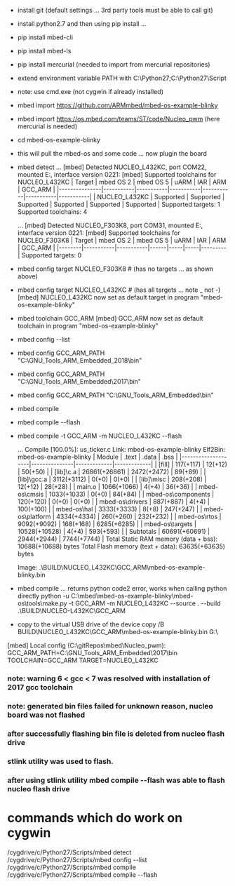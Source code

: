 * install git (default settings ... 3rd party tools must be able to call git)
* install python2.7 and then using pip install ...
*   pip install mbed-cli
*   pip install mbed-ls
*   pip install mercurial (needed to import from mercurial repositories)
* extend environment variable PATH with C:\Python27;C:\Python27\Script
* note: use cmd.exe (not cygwin if already installed)
* mbed import https://github.com/ARMmbed/mbed-os-example-blinky
* mbed import https://os.mbed.com/teams/ST/code/Nucleo_pwm  (here mercurial is needed)
* cd mbed-os-example-blinky
* this will pull the mbed-os and some code ... now plugin the board
* mbed detect
    ...
    [mbed] Detected NUCLEO_L432KC, port COM22, mounted E:, interface version 0221:
    [mbed] Supported toolchains for NUCLEO_L432KC
    | Target        | mbed OS 2 | mbed OS 5 |    uARM   |    IAR    |    ARM    |  GCC_ARM  |
    |---------------|-----------|-----------|-----------|-----------|-----------|-----------|
    | NUCLEO_L432KC | Supported | Supported | Supported | Supported | Supported | Supported |
    Supported targets: 1
    Supported toolchains: 4

    ...
    [mbed] Detected NUCLEO_F303K8, port COM31, mounted E:, interface version 0221:
    [mbed] Supported toolchains for NUCLEO_F303K8
    | Target | mbed OS 2 | mbed OS 5 | uARM | IAR | ARM | GCC_ARM |
    |--------|-----------|-----------|------|-----|-----|---------|
    Supported targets: 0

* mbed config target NUCLEO_F303K8   # (has no targets ... as shown above)
* mbed config target NUCLEO_L432KC  # (has all targets ... note _ not -)
    [mbed] NUCLEO_L432KC now set as default target in program "mbed-os-example-blinky"

* mbed toolchain GCC_ARM
    [mbed] GCC_ARM now set as default toolchain in program "mbed-os-example-blinky"

* mbed config --list

* mbed config GCC_ARM_PATH "C:\GNU_Tools_ARM_Embedded_2018\bin"
* mbed config GCC_ARM_PATH "C:\GNU_Tools_ARM_Embedded\2017\bin"
* mbed config GCC_ARM_PATH "C:\GNU_Tools_ARM_Embedded\bin"
* mbed compile
* mbed compile --flash
* mbed compile -t GCC_ARM -m NUCLEO_L432KC --flash

    ...
    Compile [100.0%]: us_ticker.c
    Link: mbed-os-example-blinky
    Elf2Bin: mbed-os-example-blinky
    | Module             |         .text |       .data |        .bss |
    |--------------------|---------------|-------------|-------------|
    | [fill]             |     117(+117) |     12(+12) |     50(+50) |
    | [lib]\c.a          | 26861(+26861) | 2472(+2472) |     89(+89) |
    | [lib]\gcc.a        |   3112(+3112) |       0(+0) |       0(+0) |
    | [lib]\misc         |     208(+208) |     12(+12) |     28(+28) |
    | main.o             |   1066(+1066) |       4(+4) |     36(+36) |
    | mbed-os\cmsis      |   1033(+1033) |       0(+0) |     84(+84) |
    | mbed-os\components |     120(+120) |       0(+0) |       0(+0) |
    | mbed-os\drivers    |     887(+887) |       4(+4) |   100(+100) |
    | mbed-os\hal        |   3333(+3333) |       8(+8) |   247(+247) |
    | mbed-os\platform   |   4334(+4334) |   260(+260) |   232(+232) |
    | mbed-os\rtos       |   9092(+9092) |   168(+168) | 6285(+6285) |
    | mbed-os\targets    | 10528(+10528) |       4(+4) |   593(+593) |
    | Subtotals          | 60691(+60691) | 2944(+2944) | 7744(+7744) |
    Total Static RAM memory (data + bss): 10688(+10688) bytes
    Total Flash memory (text + data): 63635(+63635) bytes
    
    Image: .\BUILD\NUCLEO_L432KC\GCC_ARM\mbed-os-example-blinky.bin

* mbed compile ... returns python code2 error, works when calling python directly
python -u C:\mbed\mbed-os-example-blinky\mbed-os\tools\make.py -t GCC_ARM -m NUCLEO_L432KC --source . --build .\BUILD\NUCLEO-L432KC\GCC_ARM


* copy to the virtual USB drive of the device
copy /B BUILD\NUCLEO_L432KC\GCC_ARM\mbed-os-example-blinky.bin G:\

[mbed] Local config (C:\gitRepos\mbed\Nucleo_pwm):
GCC_ARM_PATH=C:\GNU_Tools_ARM_Embedded\2017\bin
TOOLCHAIN=GCC_ARM
TARGET=NUCLEO_L432KC

### note: warning 6 < gcc < 7 was resolved with installation of 2017 gcc toolchain
### note: generated bin files failed for unknown reason, nucleo board was not flashed
### after successfully flashing bin file is deleted from nucleo flash drive
### stlink utility was used to flash. 
### after using stlink utility mbed compile --flash was able to flash nucleo flash drive

# commands which do work on cygwin
/cygdrive/c/Python27/Scripts/mbed detect
/cygdrive/c/Python27/Scripts/mbed config --list
/cygdrive/c/Python27/Scripts/mbed compile
/cygdrive/c/Python27/Scripts/mbed compile --flash



